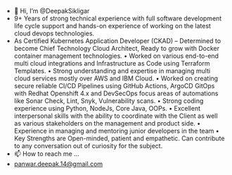 - 👋 Hi, I’m @DeepakSikligar
- 9+ Years of strong technical experience with full software development life cycle support and hands-on experience of working on the latest cloud devops technologies.
- As Certified Kubernetes Application Developer (CKAD) – Determined to become Chief Technology Cloud Architect, Ready to grow with Docker container management technologies.
    • Worked on various end-to-end multi cloud integrations and Infrastructure as Code using Terraform Templates.
    • Strong understanding and expertise in managing multi cloud services mostly over AWS and IBM Cloud.
    • Worked on creating secure reliable CI/CD Pipelines using GitHub Actions, ArgoCD GitOps with  Redhat Openshift 4.x and DevSecOps focus areas of automations like Sonar Check, Lint, Snyk, Vulnerability scans.
    • Strong coding experience using Python, NodeJs, Core Java, OOPs.
    • Excellent interpersonal skills with the ability to coordinate with the Client as well as various stakeholders on the management and product side. 
    • Experience in managing and mentoring junior developers in the team 
    • Key Strengths are Open-minded, patient and empathetic. Can contribute to any conversation out of curiosity for the subject.
- 📫 How to reach me ...
- panwar.deepak.14@gmail.com

<!---
DeepakSikligar/DeepakSikligar is a ✨ special ✨ repository because its `README.md` (this file) appears on your GitHub profile.
You can click the Preview link to take a look at your changes.
--->
